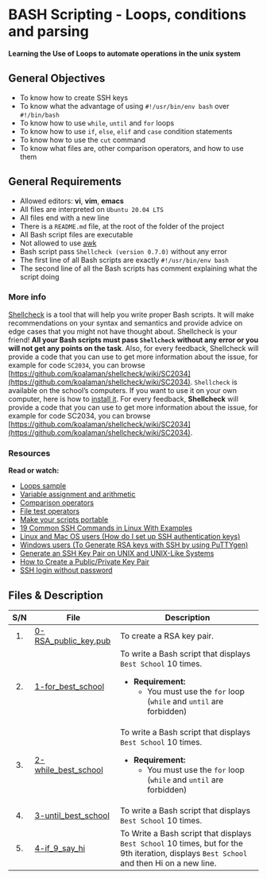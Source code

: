 # BASH Scripting - Loops, conditions and parsing
**Learning the Use of Loops to automate operations in the unix system**

## General Objectives
* To know how to create SSH keys
* To know what the advantage of using ``#!/usr/bin/env bash`` over ``#!/bin/bash``
* To know how to use ``while``, ``until`` and ``for`` loops
* To know how to use ``if``, ``else``, ``elif`` and ``case`` condition statements
* To know how to use the ``cut`` command
* To know what files are, other comparison operators, and how to use them

## General Requirements
* Allowed editors: **vi**, **vim**, **emacs**
* All files are interpreted on ``Ubuntu 20.04 LTS``
* All files end with a new line
* There is a ``README.md`` file, at the root of the folder of the project
* All Bash script files are executable
* Not allowed to use [awk](https://www.cyberciti.biz/faq/bash-scripting-using-awk/)
* Bash script pass ``Shellcheck (version 0.7.0)`` without any error
* The first line of all Bash scripts are exactly ``#!/usr/bin/env bash``
* The second line of all the Bash scripts has comment explaining what the script doing
### More info
[Shellcheck](https://github.com/koalaman/shellcheck) is a tool that will help you write proper Bash scripts. It will make recommendations on your syntax and semantics and provide advice on edge cases that you might not have thought about. Shellcheck is your friend! **All your Bash scripts must pass ``Shellcheck`` without any error or you will not get any points on the task**. Also, for every feedback, Shellcheck will provide a code that you can use to get more information about the issue, for example for code ``SC2034``, you can browse [https://github.com/koalaman/shellcheck/wiki/SC2034](https://github.com/koalaman/shellcheck/wiki/SC2034).
``Shellcheck`` is available on the school’s computers. If you want to use it on your own computer, here is how to [install it](https://github.com/koalaman/shellcheck#installing).
For every feedback, **Shellcheck** will provide a code that you can use to get more information about the issue, for example for code SC2034, you can browse [https://github.com/koalaman/shellcheck/wiki/SC2034](https://github.com/koalaman/shellcheck/wiki/SC2034).

### Resources
**Read or watch:**
* [Loops sample](https://tldp.org/LDP/Bash-Beginners-Guide/html/sect_09_01.html)
* [Variable assignment and arithmetic](https://tldp.org/LDP/abs/html/ops.html)
* [Comparison operators](https://tldp.org/LDP/abs/html/comparison-ops.html)
* [File test operators](https://tldp.org/LDP/abs/html/fto.html)
* [Make your scripts portable](https://www.cyberciti.biz/tips/finding-bash-perl-python-portably-using-env.html)
* [19 Common SSH Commands in Linux With Examples](https://phoenixnap.com/kb/linux-ssh-commands)
* [Linux and Mac OS users (How do I set up SSH authentication keys)](https://askubuntu.com/questions/61557/how-do-i-set-up-ssh-authentication-keys)
* [Windows users (To Generate RSA keys with SSH by using PuTTYgen)](https://docs.rackspace.com/support/how-to/generating-rsa-keys-with-ssh-puttygen/)
* [Generate an SSH Key Pair on UNIX and UNIX-Like Systems](https://docs.oracle.com/en/cloud/cloud-at-customer/occ-get-started/generate-ssh-key-pair.html)
* [How to Create a Public/Private Key Pair](https://docs.oracle.com/cd/E19683-01/806-4078/6jd6cjru7/index.html)
* [SSH login without password](http://linuxproblem.org/art_9.html)

## Files & Description
|  S/N	|	File	|	Description	|
|:-----:|---------------|-----------------------|
|  1.	|[0-RSA_public_key.pub](https://github.com/enedaveeed/alx-system_engineering-devops/blob/main/0x04-loops_conditions_and_parsing/0-RSA_public_key.pub) | To create a RSA key pair. |
|  2.   |[1-for_best_school](https://github.com/enedaveeed/alx-system_engineering-devops/blob/main/0x04-loops_conditions_and_parsing/1-for_best_school) | To write a Bash script that displays ``Best School`` 10 times. <ul><li> **Requirement:** <ul><li>You must use the ``for`` loop (``while`` and ``until`` are forbidden)</li></ul></li></ul> |
|  3.   |[2-while_best_school](https://github.com/enedaveeed/alx-system_engineering-devops/blob/main/0x04-loops_conditions_and_parsing/2-while_best_school) | To write a Bash script that displays ``Best School`` 10 times. <ul><li> **Requirement:** <ul><li>You must use the ``for`` loop (``while`` and ``until`` are forbidden)</li></ul></li></ul>|
|  4.   |[3-until_best_school](https://github.com/enedaveeed/alx-system_engineering-devops/blob/main/0x04-loops_conditions_and_parsing/3-until_best_school) | To write a Bash script that displays ``Best School`` 10 times. |
|  5.   |[4-if_9_say_hi](https://github.com/enedaveeed/alx-system_engineering-devops/blob/main/0x04-loops_conditions_and_parsing/4-if_9_say_hi) | To Write a Bash script that displays ``Best School`` 10 times, but for the 9th iteration, displays ``Best School`` and then Hi on a new line. |
